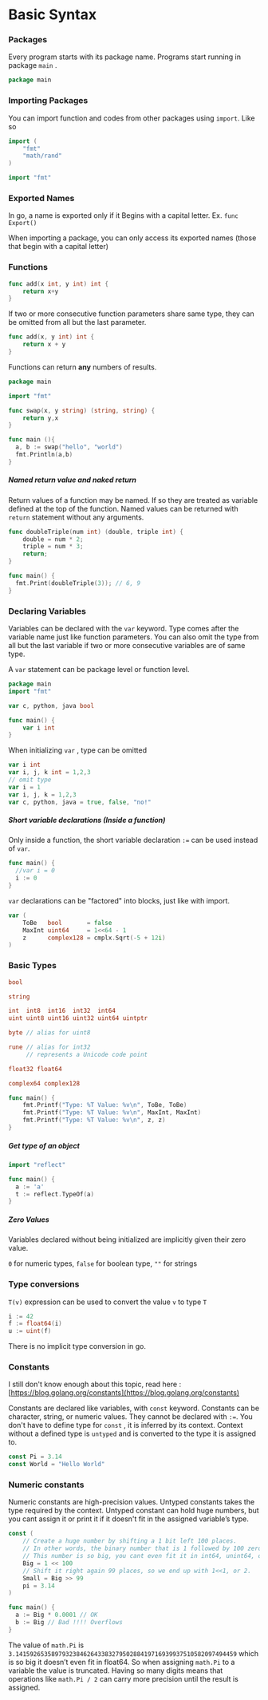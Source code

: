 # Basic Syntax

### Packages

Every program starts with its package name. Programs start running in package `main` .

```go
package main
```

### Importing Packages

You can import function and codes from other packages using `import`. Like so

```go
import (
	"fmt"
  	"math/rand"
)
```

```go
import "fmt"
```

### Exported Names

In go, a name is exported only if it Begins with a capital letter. Ex. `func Export()`

When importing a package, you can only access its exported names (those that begin with a capital letter)

### Functions

```go
func add(x int, y int) int {
	return x+y
}
```

If two or more consecutive function parameters share same type, they can be omitted from all but the last parameter.

```go
func add(x, y int) int {
	return x + y
}
```

Functions can return **any** numbers of results.

```go
package main 

import "fmt"

func swap(x, y string) (string, string) {
	return y,x
}

func main (){
  a, b := swap("hello", "world")
  fmt.Println(a,b)
}
```

##### Named return value and naked return

Return values of a function may be named. If so they are treated as variable defined at the top of the function. Named values can be returned with `return` statement without any arguments.

```go
func doubleTriple(num int) (double, triple int) {
	double = num * 2;
  	triple = num * 3;
  	return;
}

func main() {
  fmt.Print(doubleTriple(3)); // 6, 9
}
```

### Declaring Variables

Variables can be declared with the `var` keyword. Type comes after the variable name just like function parameters. You can also omit the type from all but the last variable if two or more consecutive variables are of same type.

A `var` statement can be package level or function level.

```go
package main 
import "fmt"

var c, python, java bool

func main() {
	var i int
}
```

When initializing `var` , type can be omitted

```go
var i int
var i, j, k int = 1,2,3
// omit type
var i = 1
var i, j, k = 1,2,3
var c, python, java = true, false, "no!"
```

##### Short variable declarations (Inside a function)

Only inside a function, the short variable declaration `:=` can be used instead of `var`.

```go
func main() {
  //var i = 0
  i := 0
}
```

`var` declarations can be "factored" into blocks, just like with import.

```go
var (
	ToBe   bool       = false
	MaxInt uint64     = 1<<64 - 1
	z      complex128 = cmplx.Sqrt(-5 + 12i)
)
```

### Basic Types

```go
bool

string

int  int8  int16  int32  int64
uint uint8 uint16 uint32 uint64 uintptr

byte // alias for uint8

rune // alias for int32
     // represents a Unicode code point

float32 float64

complex64 complex128
```

```go
func main() {
	fmt.Printf("Type: %T Value: %v\n", ToBe, ToBe)
	fmt.Printf("Type: %T Value: %v\n", MaxInt, MaxInt)
	fmt.Printf("Type: %T Value: %v\n", z, z)
}
```

##### Get type of an object

```go
import "reflect"

func main() {
  a := 'a'
  t := reflect.TypeOf(a)
}
```

##### Zero Values

Variables declared without being initialized are implicitly given their zero value.

`0` for numeric types, `false` for boolean type, `""` for strings

### Type conversions

`T(v)` expression can be used to convert the value `v` to type `T`

```go
i := 42
f := float64(i)
u := uint(f)
```

There is no implicit type conversion in go.

### Constants

I still don't know enough about this topic, read here : [https://blog.golang.org/constants](https://blog.golang.org/constants)

Constants are declared like variables, with `const` keyword. Constants can be character, string, or numeric values. They cannot be declared with `:=`. You don't have to define type for `const` , it is inferred by its context. Context without a defined type is `untyped` and is converted to the type it is assigned to.

```go
const Pi = 3.14
const World = "Hello World"
```

### Numeric constants

Numeric constants are high-precision values. Untyped constants takes the type required by the context. Untyped constant can hold huge numbers, but you cant assign it or print it if it doesn't fit in the assigned variable’s type.

```go
const (
	// Create a huge number by shifting a 1 bit left 100 places.
	// In other words, the binary number that is 1 followed by 100 zeroes.
  	// This number is so big, you cant even fit it in int64, unint64, or float64 ..etc
	Big = 1 << 100
	// Shift it right again 99 places, so we end up with 1<<1, or 2.
	Small = Big >> 99
	pi = 3.14
)

func main() {
  a := Big * 0.0001 // OK
  b := Big // Bad !!!! Overflows
}
```

The value of `math.Pi` is `3.14159265358979323846264338327950288419716939937510582097494459` which is so big it doesn’t even fit in float64. So when assigning `math.Pi` to a variable the value is truncated. Having so many digits means that operations like `math.Pi / 2` can carry more precision until the result is assigned.